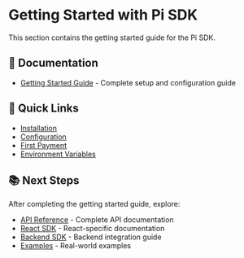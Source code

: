 # Getting Started with Pi SDK

This section contains the getting started guide for the Pi SDK.

## 📖 Documentation

- [Getting Started Guide](./getting-started.md) - Complete setup and configuration guide

## 🚀 Quick Links

- [Installation](./getting-started.md#installation)
- [Configuration](./getting-started.md#configuration)
- [First Payment](./getting-started.md#making-your-first-payment)
- [Environment Variables](./getting-started.md#environment-variables)

## 📚 Next Steps

After completing the getting started guide, explore:

- [API Reference](../api-reference/) - Complete API documentation
- [React SDK](../react/) - React-specific documentation
- [Backend SDK](../backend/) - Backend integration guide
- [Examples](../examples/) - Real-world examples
